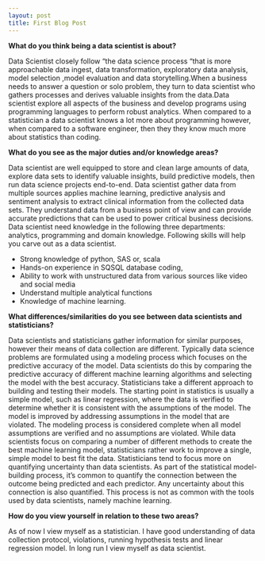 ```yaml
---
layout: post
title: First Blog Post
---
```


**What do you think being a data scientist is about?**

Data Scientist closely follow “the data science process “that is more approachable data ingest, data transformation, exploratory data analysis, model selection ,model evaluation and data storytelling.When a business needs to answer a question or solo problem, they turn to data scientist who gathers processes and derives valuable insights from the data.Data scientist explore all aspects of the business and develop programs using programming languages to perform robust analytics. When compared to a statistician a data scientist knows a lot more about programming however, when compared to a software engineer, then they they know much more about statistics than coding.

**What do you see as the major duties and/or knowledge areas?**

Data scientist are well equipped to store and clean large amounts of data, explore data sets to identify valuable insights, build predictive models, then run data science projects end-to-end. Data scientist gather data from multiple sources applies machine learning, predictive analysis and sentiment analysis to extract clinical information from the collected data sets. They understand data from a business point of view and can provide accurate predictions that can be used to power critical business decisions. Data scientist need knowledge in the following three departments: analytics, programming and domain knowledge. Following skills will help you carve out as a data scientist.
* Strong knowledge of python, SAS or, scala
* Hands-on experience in SQSQL database coding, 
* Ability to work with unstructured data from various sources like video and social media 
* Understand multiple analytical functions
* Knowledge of machine learning.

**What differences/similarities do you see between data scientists and statisticians?** 

Data scientists and statisticians gather information for similar purposes, however their means of data collection are different. Typically data science problems are formulated using a modeling process which focuses on the predictive accuracy of the model. Data scientists do this by comparing the predictive accuracy of different machine learning algorithms and selecting the model with the best accuracy. Statisticians take a different approach to building and testing their models. The starting point in statistics is usually a simple model, such as linear regression, where the data is verified to determine whether it is consistent with the assumptions of the model. The model is improved by addressing assumptions in the model that are violated. The modeling process is considered complete when all model assumptions are verified and no assumptions are violated.
While data scientists focus on comparing a number of different methods to create the best machine learning model, statisticians rather work to improve a single, simple model to best fit the data.
Statisticians tend to focus more on quantifying uncertainty than data scientists. As part of the statistical model-building process, it’s common to quantify the connection between the outcome being predicted and each predictor. Any uncertainty about this connection is also quantified. This process is not as common with the tools used by data scientists, namely machine learning.

**How do you view yourself in relation to these two areas?**

As of now I view myself as a statistician. I have good understanding of data collection protocol, violations, running hypothesis tests and linear regression model. In long run I view myself as data scientist. 

